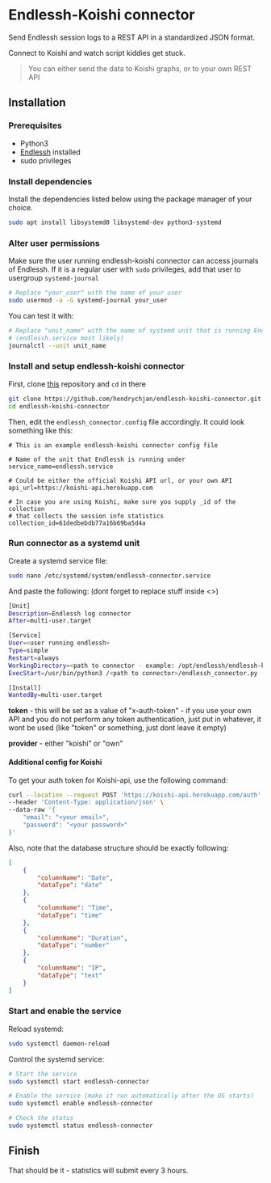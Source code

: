 # Endlessh-Koishi connector
Send Endlessh session logs to a REST API in a standardized JSON format.

Connect to Koishi and watch script kiddies get stuck.

> You can either send the data to Koishi graphs, or to your own REST API

## Installation

### Prerequisites
- Python3
- [Endlessh](https://github.com/skeeto/endlessh) installed
- sudo privileges

### Install dependencies
Install the dependencies listed below using the package manager of your choice.
```bash
sudo apt install libsystemd0 libsystemd-dev python3-systemd
```

### Alter user permissions
Make sure the user running endlessh-koishi connector can access journals of Endlessh. If it is a regular user with `sudo` privileges, add that user to usergroup `systemd-journal`

```bash
# Replace "your_user" with the name of your user
sudo usermod -a -G systemd-journal your_user
```

You can test it with:
```bash
# Replace "unit_name" with the name of systemd unit that is running Endlessh 
# (endlessh.service most likely)
journalctl --unit unit_name
```

### Install and setup endlessh-koishi connector
First, clone [this](https://github.com/hendrychjan/endlessh-koishi-connector) repository and `cd` in there
```bash
git clone https://github.com/hendrychjan/endlessh-koishi-connector.git
cd endlessh-koishi-connector
```

Then, edit the `endlessh_connector.config` file accordingly. It could look something like this:
```text
# This is an example endlessh-koishi connector config file

# Name of the unit that Endlessh is running under
service_name=endlessh.service

# Could be either the official Koishi API url, or your own API
api_url=https://koishi-api.herokuapp.com

# In case you are using Koishi, make sure you supply _id of the collection
# that collects the session info statistics
collection_id=61dedbebdb77a16b69ba5d4a
```

### Run connector as a systemd unit
Create a systemd service file:
```bash
sudo nano /etc/systemd/system/endlessh-connector.service
```
And paste the following: (dont forget to replace stuff inside <>)
```bash
[Unit]
Description=Endlessh log connector
After=multi-user.target

[Service]
User=<user running endlessh>
Type=simple
Restart=always
WorkingDirectory=<path to connector - example: /opt/endlessh/endlessh-koishi-connector>
ExecStart=/usr/bin/python3 /<path to connector>/endlessh_connector.py -t <token> -p <provider>

[Install]
WantedBy=multi-user.target
```
__token__ - this will be set as a value of "x-auth-token" - if you use your own API and you do not perform any token authentication, just put in whatever, it wont be used (like "token" or something, just dont leave it empty)

__provider__ - either "koishi" or "own"

#### Additional config for Koishi
To get your auth token for Koishi-api, use the following command:
```bash
curl --location --request POST 'https://koishi-api.herokuapp.com/auth' \
--header 'Content-Type: application/json' \
--data-raw '{
    "email": "<your email>",
    "password": "<your password>"
}'
```
Also, note that the database structure should be exactly following:
```JSON
[
    {
        "columnName": "Date",
        "dataType": "date"
    },
    {
        "columnName": "Time",
        "dataType": "time"
    },
    {
        "columnName": "Duration",
        "dataType": "number"
    },
    {
        "columnName": "IP",
        "dataType": "text"
    }
]
```

### Start and enable the service
Reload systemd:
```bash
sudo systemctl daemon-reload
```

Control the systemd service:
```bash
# Start the service
sudo systemctl start endlessh-connector

# Enable the service (make it run automatically after the OS starts)
sudo systemctl enable endlessh-connector

# Check the status
sudo systemctl status endlessh-connector
```
## Finish
That should be it - statistics will submit every 3 hours.
